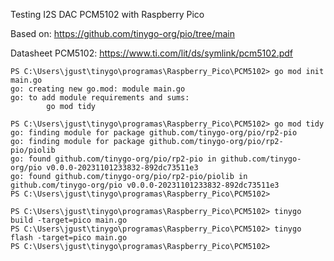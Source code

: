 Testing I2S DAC PCM5102 with Raspberry Pico 

Based on: https://github.com/tinygo-org/pio/tree/main

Datasheet PCM5102: https://www.ti.com/lit/ds/symlink/pcm5102.pdf

```
PS C:\Users\jgust\tinygo\programas\Raspberry_Pico\PCM5102> go mod init main.go
go: creating new go.mod: module main.go
go: to add module requirements and sums:
        go mod tidy

PS C:\Users\jgust\tinygo\programas\Raspberry_Pico\PCM5102> go mod tidy
go: finding module for package github.com/tinygo-org/pio/rp2-pio
go: finding module for package github.com/tinygo-org/pio/rp2-pio/piolib
go: found github.com/tinygo-org/pio/rp2-pio in github.com/tinygo-org/pio v0.0.0-20231101233832-892dc73511e3
go: found github.com/tinygo-org/pio/rp2-pio/piolib in github.com/tinygo-org/pio v0.0.0-20231101233832-892dc73511e3
PS C:\Users\jgust\tinygo\programas\Raspberry_Pico\PCM5102>
```

```
PS C:\Users\jgust\tinygo\programas\Raspberry_Pico\PCM5102> tinygo build -target=pico main.go
PS C:\Users\jgust\tinygo\programas\Raspberry_Pico\PCM5102> tinygo flash -target=pico main.go
PS C:\Users\jgust\tinygo\programas\Raspberry_Pico\PCM5102> 
```
